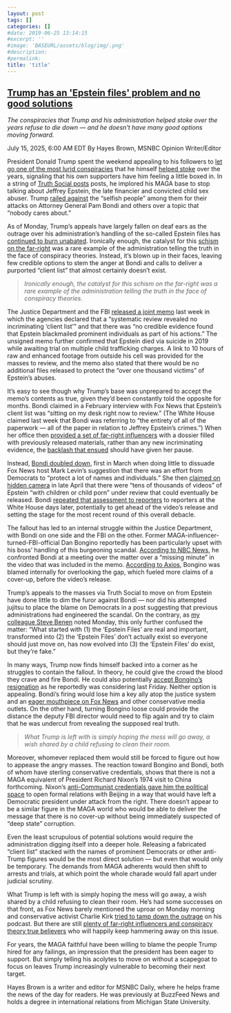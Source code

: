 ```yaml
---
layout: post
tags: []
categories: []
#date: 2019-06-25 13:14:15
#excerpt: ''
#image: 'BASEURL/assets/blog/img/.png'
#description:
#permalink:
title: 'title'
---
```



## [Trump has an 'Epstein files' problem and no good solutions](https://www.msnbc.com/opinion/msnbc-opinion/trump-epstein-files-maga-rcna218655)

*The conspiracies that Trump and his administration helped stoke over the years refuse to die down — and he doesn't have many good options moving forward.*

July 15, 2025, 6:00 AM EDT
By Hayes Brown, MSNBC Opinion Writer/Editor

President Donald Trump spent the weekend appealing to his followers to [let go one of the most lurid conspiracies](https://www.msnbc.com/rachel-maddow-show/maddowblog/team-trump-struggles-control-epstein-client-list-fire-helped-create-rcna217441) that he himself [helped stoke](https://zeteo.com/p/trump-epstein-relationship) over the years, signaling that his own supporters have him feeling a little boxed in. In a string of [Truth Social posts](https://truthsocial.com/@realDonaldTrump/114842356238631061) posts, he implored his MAGA base to stop talking about Jeffrey Epstein, the late financier and convicted child sex abuser. Trump [railed against](https://www.msnbc.com/rachel-maddow-show/maddowblog/trump-tries-shut-epstein-questions-democrats-starting-asking-rcna217707) the “selfish people” among them for their attacks on Attorney General Pam Bondi and others over a topic that “nobody cares about.”

As of Monday, Trump’s appeals have largely fallen on deaf ears as the outrage over his administration’s handling of the so-called Epstein files has [continued to burn unabated](https://www.cnn.com/2025/07/12/politics/bondi-epstein-investigation-trump). Ironically enough, the catalyst for this [schism on the far-right](https://www.nbcnews.com/tech/internet/doj-memo-jeffrey-epstein-theories-angers-conservatives-rcna217272) was a rare example of the administration telling the truth in the face of conspiracy theories. Instead, it’s blown up in their faces, leaving few credible options to stem the anger at Bondi and calls to deliver a purported “client list” that almost certainly doesn’t exist.

> *Ironically enough, the catalyst for this schism on the far-right was a rare example of the administration telling the truth in the face of conspiracy theories.*

The Justice Department and the FBI [released a joint memo](https://www.justice.gov/opa/media/1407001/dl?inline) last week in which the agencies declared that a “systematic review revealed no incriminating ‘client list’” and that there was “no credible evidence found that Epstein blackmailed prominent individuals as part of his actions.” The unsigned memo further confirmed that Epstein died via suicide in 2019 while awaiting trial on multiple child trafficking charges. A link to 10 hours of raw and enhanced footage from outside his cell was provided for the masses to review, and the memo also stated that there would be no additional files released to protect the “over one thousand victims” of Epstein’s abuses.

It’s easy to see though why Trump’s base was unprepared to accept the memo’s contents as true, given they’d been constantly told the opposite for months. Bondi claimed in a February interview with Fox News that Epstein’s client list was “sitting on my desk right now to review.” (The White House claimed last week that Bondi was referring to “the entirety of all of the paperwork — all of the paper in relation to Jeffrey Epstein’s crimes.”) When her office then [provided a set of far-right influencers](https://www.axios.com/2025/02/27/trump-white-house-conservative-influencers) with a dossier filled with previously released materials, rather than any new incriminating evidence, the [backlash that ensued](https://www.msnbc.com/top-stories/latest/jeffrey-epstein-files-pam-bondi-documents-release-rcna195177) should have given her pause.

Instead, [Bondi doubled down](https://www.cnn.com/2025/07/07/politics/bondi-epstein-files-client-list-suicide-memo), first in March when doing little to dissuade Fox News host Mark Levin’s suggestion that there was an effort from Democrats to “protect a lot of names and individuals.” She then [claimed on hidden camera](https://www.mediaite.com/politics/attorney-general-pam-bondi-was-secretly-recorded-in-attempted-gotcha-meeting-arranged-by-james-okeefe/) in late April that there were “tens of thousands of videos” of Epstein “with children or child porn” under review that could eventually be released. Bondi [repeated that assessment to reporters](https://www.miamiherald.com/news/politics-government/article305900636.html) to reporters at the White House days later, potentially to get ahead of the video’s release and setting the stage for the most recent round of this overall debacle.

The fallout has led to an internal struggle within the Justice Department, with Bondi on one side and the FBI on the other. Former MAGA-influencer-turned-FBI-official Dan Bongino reportedly has been particularly upset with his boss’ handling of this burgeoning scandal. [According to NBC News](https://www.nbcnews.com/politics/justice-department/dan-bongino-weighs-resigning-fbi-heated-confrontation-pam-bondi-epstei-rcna218388), he confronted Bondi at a meeting over the matter over a “missing minute” in the video that was included in the memo. [According to Axios](https://www.axios.com/2025/07/11/epstein-files-dan-bongino-pam-bondi-trump), Bongino was blamed internally for overlooking the gap, which fueled more claims of a cover-up, before the video’s release.

Trump’s appeals to the masses via Truth Social to move on from Epstein have done little to dim the furor against Bondi — nor did his attempted jujitsu to place the blame on Democrats in a post suggesting that previous administrations had engineered the scandal. On the contrary, as [my colleague Steve Benen](https://www.msnbc.com/rachel-maddow-show/maddowblog/jeffrey-epstein-trump-rolls-new-conspiracy-theory-conspiracy-theory-rcna218606) noted Monday, this only further confused the matter: “What started with (1) the ‘Epstein Files’ are real and important, transformed into (2) the ‘Epstein Files’ don’t actually exist so everyone should just move on, has now evolved into (3) the ‘Epstein Files’ do exist, but they’re fake.”

In many ways, Trump now finds himself backed into a corner as he struggles to contain the fallout. In theory, he could give the crowd the blood they crave and fire Bondi. He could also potentially [accept Bongino’s resignation](https://www.nbcnews.com/politics/justice-department/dan-bongino-weighs-resigning-fbi-heated-confrontation-pam-bondi-epstei-rcna218388) as he reportedly was considering last Friday. Neither option is appealing. Bondi’s firing would lose him a key ally atop the justice system and an [eager mouthpiece on Fox News](https://www.msnbc.com/opinion/msnbc-opinion/pam-bondi-cant-deliver-maga-demands-rcna217784) and other conservative media outlets. On the other hand, turning Bongino loose could provide the distance the deputy FBI director would need to flip again and try to claim that he was undercut from revealing the supposed real truth.

> *What Trump is left with is simply hoping the mess will go away, a wish shared by a child refusing to clean their room.*

Moreover, whomever replaced them would still be forced to figure out how to appease the angry masses. The reaction toward Bongino and Bondi, both of whom have sterling conservative credentials, shows that there is not a MAGA equivalent of President Richard Nixon’s 1974 visit to China forthcoming. Nixon’s [anti-Communist credentials gave him the political space](https://millercenter.org/the-presidency/educational-resources/nixon-china) to open formal relations with Beijing in a way that would have left a Democratic president under attack from the right. There doesn’t appear to be a similar figure in the MAGA world who would be able to deliver the message that there is no cover-up without being immediately suspected of “deep state” corruption.

Even the least scrupulous of potential solutions would require the administration digging itself into a deeper hole. Releasing a fabricated “client list” stacked with the names of prominent Democrats or other anti-Trump figures would be the most direct solution — but even that would only be temporary. The demands from MAGA adherents would then shift to arrests and trials, at which point the whole charade would fall apart under judicial scrutiny.

What Trump is left with is simply hoping the mess will go away, a wish shared by a child refusing to clean their room. He’s had some successes on that front, as Fox News barely mentioned the uproar on Monday morning and conservative activist Charlie Kirk [tried to tamp down the outrage](https://www.mediamatters.org/charlie-kirk/charlie-kirk-im-done-talking-about-epstein-time-being-im-gonna-trust-my-friends) on his podcast. But there are still [plenty of far-right influencers and conspiracy theory true believers](https://www.foxnews.com/politics/maga-world-erupts-over-trumps-defense-bondi-amid-epstein-files-fallout) who will happily keep hammering away on this issue.

For years, the MAGA faithful have been willing to blame the people Trump hired for any failings, an impression that the president has been eager to support. But simply telling his acolytes to move on without a scapegoat to focus on leaves Trump increasingly vulnerable to becoming their next target. 

Hayes Brown is a writer and editor for MSNBC Daily, where he helps frame the news of the day for readers. He was previously at BuzzFeed News and holds a degree in international relations from Michigan State University.

